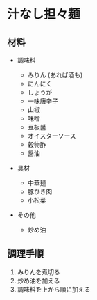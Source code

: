 # 汁なし担々麺


## 材料
- 調味料
    - みりん (あれば酒も)
    - にんにく
    - しょうが
    - 一味唐辛子
    - 山椒
    - 味噌
    - 豆板醤
    - オイスターソース
    - 穀物酢
    - 醤油

- 具材
    - 中華麺
    - 豚ひき肉
    - 小松菜

- その他
    - 炒め油

## 調理手順
1. みりんを煮切る
2. 炒め油を加える
3. 調味料を上から順に加える
